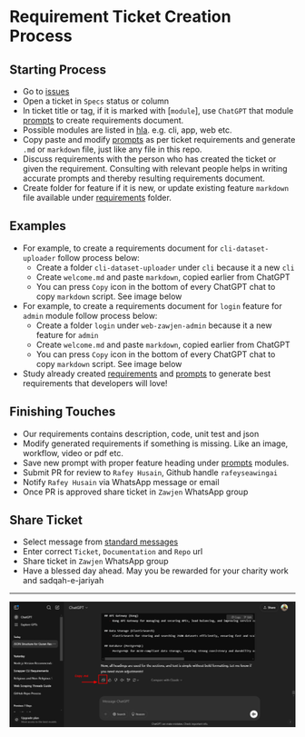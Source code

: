 # Requirement Ticket Creation Process

## Starting Process
- Go to [issues](https://github.com/orgs/zawjen/projects/8)
- Open a ticket in `Specs` status or column
- In ticket title or tag, if it is marked with [`module`], use `ChatGPT` that module [prompts](../../requirements/supporting/prompts/welcome.md) to create requirements document.
- Possible modules are listed in [hla](../../architecture/design/hla.md). e.g. cli, app, web etc.
- Copy paste and modify [prompts](../../requirements/supporting/prompts/welcome.md) as per ticket requirements and generate `.md` or `markdown` file, just like any file in this repo.
- Discuss requirements with the person who has created the ticket or given the requirement. Consulting with relevant people helps in writing accurate prompts and thereby resulting requirements document.
- Create folder for feature if it is new, or update existing feature `markdown` file available under [requirements](../../requirements/welcome.md) folder.

## Examples
- For example, to create a requirements document for `cli-dataset-uploader` follow process below:
  - Create a folder `cli-dataset-uploader` under `cli` because it a new `cli`
  - Create `welcome.md` and paste `markdown`, copied earlier from ChatGPT 
  - You can press `Copy` icon in the bottom of every ChatGPT chat to copy `markdown` script. See image below
- For example, to create a requirements document for `login` feature for `admin` module follow process below:
  - Create a folder `login` under `web-zawjen-admin` because it a new feature for `admin`
  - Create `welcome.md` and paste `markdown`, copied earlier from ChatGPT 
  - You can press `Copy` icon in the bottom of every ChatGPT chat to copy `markdown` script. See image below
- Study already created [requirements](../../requirements/welcome.md) and [prompts](../../requirements/supporting/prompts/welcome.md) to generate best requirements that developers will love!

## Finishing Touches
- Our requirements contains description, code, unit test and json
- Modify generated requirements if something is missing. Like an image, workflow, video or pdf etc.
- Save new prompt with proper feature heading under [prompts](../../requirements/supporting/prompts/welcome.md) modules.
- Submit PR for review to `Rafey Husain`, Github handle `rafeyseawingai`
- Notify `Rafey Husain` via WhatsApp message or email
- Once PR is approved share ticket in `Zawjen` WhatsApp group

## Share Ticket
- Select message from [standard messages](../../requirements/supporting/messages/welcome.md)
- Enter correct `Ticket`, `Documentation` and `Repo` url
- Share ticket in `Zawjen` WhatsApp group
- Have a blessed day ahead. May you be rewarded for your charity work and sadqah-e-jariyah
---
![Copy](./img/copy.png)